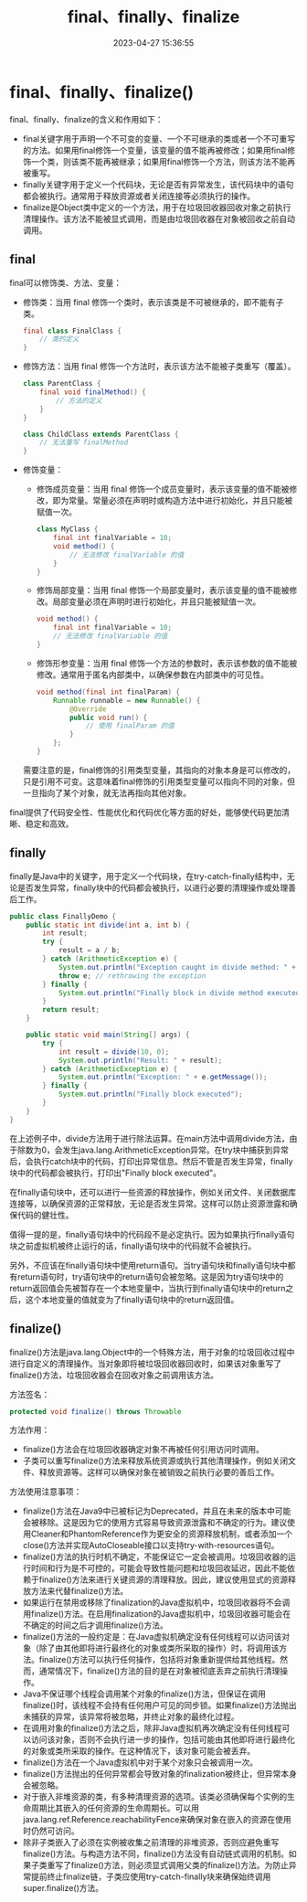 ﻿---
title: final、finally、finalize
date: 2023-04-27 15:36:55
summary: 本文分享Java基础语法中的final、finally、finalize的区别。
tags:
- Java
categories:
- 开发技术
---

# final、finally、finalize()

final、finally、finalize的含义和作用如下：
- final关键字用于声明一个不可变的变量、一个不可继承的类或者一个不可重写的方法。如果用final修饰一个变量，该变量的值不能再被修改；如果用final修饰一个类，则该类不能再被继承；如果用final修饰一个方法，则该方法不能再被重写。
- finally关键字用于定义一个代码块，无论是否有异常发生，该代码块中的语句都会被执行。通常用于释放资源或者关闭连接等必须执行的操作。
- finalize是Object类中定义的一个方法，用于在垃圾回收器回收对象之前执行清理操作。该方法不能被显式调用，而是由垃圾回收器在对象被回收之前自动调用。

## final

final可以修饰类、方法、变量：
- 修饰类：当用 final 修饰一个类时，表示该类是不可被继承的，即不能有子类。
    ```java
    final class FinalClass {
        // 类的定义
    }
    ```
- 修饰方法：当用 final 修饰一个方法时，表示该方法不能被子类重写（覆盖）。
    ```java
    class ParentClass {
        final void finalMethod() {
            // 方法的定义
        }
    }

    class ChildClass extends ParentClass {
        // 无法重写 finalMethod
    }
    ```
- 修饰变量：
    - 修饰成员变量：当用 final 修饰一个成员变量时，表示该变量的值不能被修改，即为常量。常量必须在声明时或构造方法中进行初始化，并且只能被赋值一次。
        ```java
        class MyClass {
            final int finalVariable = 10;
            void method() {
                // 无法修改 finalVariable 的值
            }
        }
        ```
    - 修饰局部变量：当用 final 修饰一个局部变量时，表示该变量的值不能被修改。局部变量必须在声明时进行初始化，并且只能被赋值一次。
        ```java
        void method() {
            final int finalVariable = 10;
            // 无法修改 finalVariable 的值
        }
        ```

    - 修饰形参变量：当用 final 修饰一个方法的参数时，表示该参数的值不能被修改。通常用于匿名内部类中，以确保参数在内部类中的可见性。
        ```java
        void method(final int finalParam) {
            Runnable runnable = new Runnable() {
                @Override
                public void run() {
                    // 使用 finalParam 的值
                }
            };
        }
        ```
    需要注意的是，final修饰的引用类型变量，其指向的对象本身是可以修改的，只是引用不可变。这意味着final修饰的引用类型变量可以指向不同的对象，但一旦指向了某个对象，就无法再指向其他对象。

final提供了代码安全性、性能优化和代码优化等方面的好处，能够使代码更加清晰、稳定和高效。

## finally

finally是Java中的关键字，用于定义一个代码块，在try-catch-finally结构中，无论是否发生异常，finally块中的代码都会被执行，以进行必要的清理操作或处理善后工作。

```java
public class FinallyDemo {
    public static int divide(int a, int b) {
        int result;
        try {
            result = a / b;
        } catch (ArithmeticException e) {
            System.out.println("Exception caught in divide method: " + e.getMessage());
            throw e; // rethrowing the exception
        } finally {
            System.out.println("Finally block in divide method executed");
        }
        return result;
    }

    public static void main(String[] args) {
        try {
            int result = divide(10, 0);
            System.out.println("Result: " + result);
        } catch (ArithmeticException e) {
            System.out.println("Exception: " + e.getMessage());
        } finally {
            System.out.println("Finally block executed");
        }
    }
}
```

在上述例子中，divide方法用于进行除法运算。在main方法中调用divide方法，由于除数为0，会发生java.lang.ArithmeticException异常。在try块中捕获到异常后，会执行catch块中的代码，打印出异常信息。然后不管是否发生异常，finally块中的代码都会被执行，打印出"Finally block executed"。

在finally语句块中，还可以进行一些资源的释放操作，例如关闭文件、关闭数据库连接等，以确保资源的正常释放，无论是否发生异常。这样可以防止资源泄露和确保代码的健壮性。

值得一提的是，finally语句块中的代码段不是必定执行。因为如果执行finally语句块之前虚拟机被终止运行的话，finally语句块中的代码就不会被执行。

另外，不应该在finally语句块中使用return语句。当try语句块和finally语句块中都有return语句时，try语句块中的return语句会被忽略。这是因为try语句块中的return返回值会先被暂存在一个本地变量中，当执行到finally语句块中的return之后，这个本地变量的值就变为了finally语句块中的return返回值。

## finalize()

finalize()方法是java.lang.Object中的一个特殊方法，用于对象的垃圾回收过程中进行自定义的清理操作。当对象即将被垃圾回收器回收时，如果该对象重写了finalize()方法，垃圾回收器会在回收对象之前调用该方法。

方法签名：
```java
protected void finalize() throws Throwable
```

方法作用：
- finalize()方法会在垃圾回收器确定对象不再被任何引用访问时调用。
- 子类可以重写finalize()方法来释放系统资源或执行其他清理操作，例如关闭文件、释放资源等。这样可以确保对象在被销毁之前执行必要的善后工作。

方法使用注意事项：
- finalize()方法在Java9中已被标记为Deprecated，并且在未来的版本中可能会被移除。这是因为它的使用方式容易导致资源泄露和不确定的行为。建议使用Cleaner和PhantomReference作为更安全的资源释放机制，或者添加一个close()方法并实现AutoCloseable接口以支持try-with-resources语句。
- finalize()方法的执行时机不确定，不能保证它一定会被调用。垃圾回收器的运行时间和行为是不可控的，可能会导致性能问题和垃圾回收延迟，因此不能依赖于finalize()方法来进行关键资源的清理释放。因此，建议使用显式的资源释放方法来代替finalize()方法。
- 如果运行在禁用或移除了finalization的Java虚拟机中，垃圾回收器将不会调用finalize()方法。在启用finalization的Java虚拟机中，垃圾回收器可能会在不确定的时间之后才调用finalize()方法。
- finalize()方法的一般约定是：在Java虚拟机确定没有任何线程可以访问该对象（除了由其他即将进行最终化的对象或类所采取的操作）时，将调用该方法。finalize()方法可以执行任何操作，包括将对象重新提供给其他线程。然而，通常情况下，finalize()方法的目的是在对象被彻底丢弃之前执行清理操作。
- Java不保证哪个线程会调用某个对象的finalize()方法，但保证在调用finalize()时，该线程不会持有任何用户可见的同步锁。如果finalize()方法抛出未捕获的异常，该异常将被忽略，并终止对象的最终化过程。
- 在调用对象的finalize()方法之后，除非Java虚拟机再次确定没有任何线程可以访问该对象，否则不会执行进一步的操作，包括可能由其他即将进行最终化的对象或类所采取的操作。在这种情况下，该对象可能会被丢弃。
- finalize()方法在一个Java虚拟机中对于某个对象只会被调用一次。
- finalize()方法抛出的任何异常都会导致对象的finalization被终止，但异常本身会被忽略。
- 对于嵌入非堆资源的类，有多种清理资源的选项。该类必须确保每个实例的生命周期比其嵌入的任何资源的生命周期长。可以用java.lang.ref.Reference.reachabilityFence来确保对象在嵌入的资源在使用时仍然可访问。
- 除非子类嵌入了必须在实例被收集之前清理的非堆资源，否则应避免重写finalize()方法。与构造方法不同，finalize()方法没有自动链式调用的机制。如果子类重写了finalize()方法，则必须显式调用父类的finalize()方法。为防止异常提前终止finalize链，子类应使用try-catch-finally块来确保始终调用super.finalize()方法。
